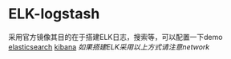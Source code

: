 # ELK-logstash
采用官方镜像其目的在于搭建ELK日志，搜索等，可以配置一下demo
[elasticsearch](https://github.com/hb0730/docker/tree/master/elasticsearch)
[kibana](https://github.com/hb0730/docker/tree/master/kibana)
*如果搭建ELK采用以上方式请注意network*